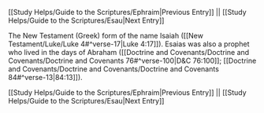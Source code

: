 [[Study Helps/Guide to the Scriptures/Ephraim|Previous Entry]]  ||  [[Study Helps/Guide to the Scriptures/Esau|Next Entry]]

 The New Testament (Greek) form of the name Isaiah ([[New Testament/Luke/Luke 4#^verse-17|Luke 4:17]]). Esaias was also a prophet who lived in the days of Abraham ([[Doctrine and Covenants/Doctrine and Covenants/Doctrine and Covenants 76#^verse-100|D&C 76:100]]; [[Doctrine and Covenants/Doctrine and Covenants/Doctrine and Covenants 84#^verse-13|84:13]]).

[[Study Helps/Guide to the Scriptures/Ephraim|Previous Entry]]  ||  [[Study Helps/Guide to the Scriptures/Esau|Next Entry]]